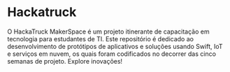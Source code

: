 # Hackatruck
O HackaTruck MakerSpace é um projeto itinerante de capacitação em tecnologia para estudantes de TI. Este repositório é dedicado ao desenvolvimento de protótipos de aplicativos e soluções usando Swift, IoT e serviços em nuvem, os quais foram codificados no decorrer das cinco semanas de projeto. Explore inovações!
